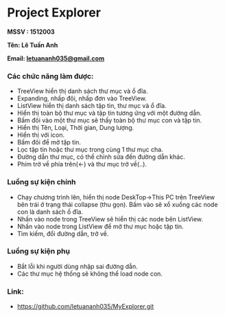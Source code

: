 # Project Explorer
**MSSV : 1512003**

**Tên: Lê Tuấn Anh**

**Email: letuananh035@gmail.com**



### Các chức năng làm được:
  - TreeView hiển thị danh sách thư mục và ổ đĩa.
  - Expanding, nhấp đôi, nhấp đơn vào TreeView.
  - ListView hiển thị danh sách tập tin, thư mục và ổ đĩa.
  - Hiển thị toàn bộ thư mục và tập tin tương ứng với một đường dẫn.
  - Bấm đôi vào một thư mục sẽ thấy toàn bộ thư mục con và tập tin.
  - Hiển thị Tên, Loại, Thời gian, Dung lượng.
  - Hiển thị với icon.
  - Bấm đôi để mở tập tin.
  - Lọc tập tin hoặc thư mục trong cùng 1 thư mục cha.
  - Đường dẫn thư mục, có thể chỉnh sửa đến đường dẫn khác.
  - Phím trờ về phía trên(<-) và thư mục trở về(\.\.).
### Luồng sự kiện chính
  -  Chạy chương trình lên, hiển thị node DeskTop->This PC trên TreeView bên trái ở trạng thái collapse (thu gọn). Bấm vào sẽ xổ xuống các node con là danh sách ổ đĩa.
  - Nhấn vào node trong TreeView sẽ hiển thị các node bên ListView.
  - Nhấn vào node trong ListView để mở thư mục hoặc tập tin.
  - Tìm kiếm, đổi đường dẫn, trở về.
### Luồng sự kiện phụ
  - Bắt lỗi khi người dùng nhập sai đường dẫn.
  - Các thư mục hệ thống sẽ không thể load node con.
### Link:
  - https://github.com/letuananh035/MyExplorer.git
